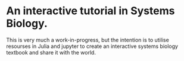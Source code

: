 # An interactive tutorial in Systems Biology.

This is very much a work-in-progress, but the intention is to utilise resourses in Julia and jupyter to create an interactive systems biology textbook and share it with the world.



